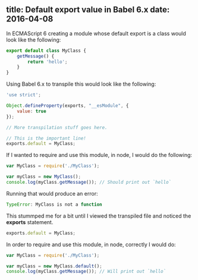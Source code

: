 title: Default export value in Babel 6.x
date: 2016-04-08
---

In ECMAScript 6 creating a module whose default export is a class would look like the following: 

```js
export default class MyClass {
	getMessage() {
		return 'hello';
	}
}
```

Using Babel 6.x to transpile this would look like the following:

```js
'use strict';

Object.defineProperty(exports, "__esModule", {
	value: true
});

// More transpilation stuff goes here.

// This is the important line!
exports.default = MyClass;
```

<!-- more -->

If I wanted to require and use this module, in node, I would do the following:
```js
var MyClass = require('./MyClass');

var myClass = new MyClass();
console.log(myClass.getMessage()); // Should print out `hello`
```

Running that would produce an error:
```js
TypeError: MyClass is not a function
```
 This stummped me for a bit until I viewed the transpiled file and noticed the **exports** statement.
```js
exports.default = MyClass;
```

In order to require and use this module, in node, correctly I would do:
```js
var MyClass = require('./MyClass');

var myClass = new MyClass.default();
console.log(myClass.getMessage()); // Will print out `hello`
```






